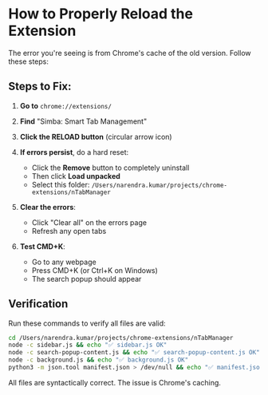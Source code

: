 # How to Properly Reload the Extension

The error you're seeing is from Chrome's cache of the old version. Follow these steps:

## Steps to Fix:

1. **Go to** `chrome://extensions/`

2. **Find** "Simba: Smart Tab Management"

3. **Click the RELOAD button** (circular arrow icon)

4. **If errors persist**, do a hard reset:
   - Click the **Remove** button to completely uninstall
   - Then click **Load unpacked** 
   - Select this folder: `/Users/narendra.kumar/projects/chrome-extensions/nTabManager`

5. **Clear the errors**:
   - Click "Clear all" on the errors page
   - Refresh any open tabs

6. **Test CMD+K**:
   - Go to any webpage
   - Press CMD+K (or Ctrl+K on Windows)
   - The search popup should appear

## Verification

Run these commands to verify all files are valid:

```bash
cd /Users/narendra.kumar/projects/chrome-extensions/nTabManager
node -c sidebar.js && echo "✅ sidebar.js OK"
node -c search-popup-content.js && echo "✅ search-popup-content.js OK"
node -c background.js && echo "✅ background.js OK"
python3 -m json.tool manifest.json > /dev/null && echo "✅ manifest.json OK"
```

All files are syntactically correct. The issue is Chrome's caching.

